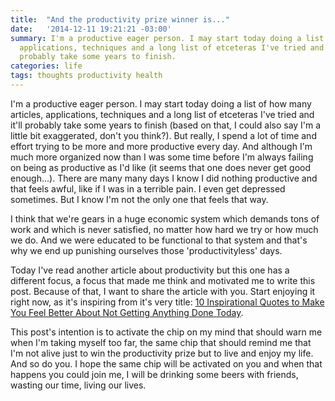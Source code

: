 ```yaml
---
title:  "And the productivity prize winner is..."
date:   '2014-12-11 19:21:21 -03:00'
summary: I'm a productive eager person. I may start today doing a list of how many articles,
  applications, techniques and a long list of etceteras I've tried and it'll
  probably take some years to finish.
categories: life
tags: thoughts productivity health
---
```


I'm a productive eager person. I may start today doing a list of how many articles,
applications, techniques and a long list of etceteras I've tried and it'll
probably take some years to finish (based on that, I could also say I'm a little bit
exaggerated, don't you think?). But really, I spend a lot of time and effort trying to be
more and more productive every day. And although I'm much more organized now than
I was some time before I'm always failing on being as productive as I'd like
(it seems that one does never get good enough...). There are many many days I know
I did nothing productive and that feels awful, like if I was in a terrible pain.
I even get depressed sometimes. But I know I'm not the only one that feels that way.

I think that we're gears in a huge economic system which demands tons
of work and which is never satisfied, no matter how hard we try or how much we do.
And we were educated to be functional to that system and that's why we end up
punishing ourselves those 'productivityless' days.

Today I've read another article about productivity but this one has a different
focus, a focus that made me think and motivated me to write this post.
Because of that, I want to share the article with you. Start enjoying it right now,
as it's inspiring from it's very title: [10 Inspirational Quotes to Make You Feel
Better About Not Getting Anything Done Today][article].

This post's intention is to activate the chip on my mind that should warn me
when I'm taking myself too far, the same chip that should remind me that I'm not
alive just to win the productivity prize but to live and enjoy my life. And so
do you. I hope the same chip will be activated on you and when that happens you
could join me, I will be drinking some beers with friends, wasting our time,
living our lives.

[article]: https://medium.com/conquering-corporate-america/10-inspirational-quotes-to-make-you-feel-better-about-not-getting-anything-done-today-408253dba93c
